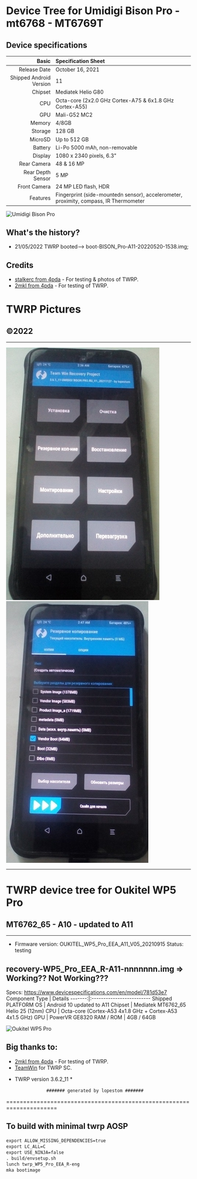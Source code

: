 Device Tree for Umidigi Bison Pro - mt6768 - MT6769T
============================================================

## Device specifications
Basic   | Specification Sheet
-------:|:-------------------------
Release Date | October 16, 2021
Shipped Android Version | 11
Chipset | Mediatek Helio G80
CPU     | Octa-core (2x2.0 GHz Cortex-A75 & 6x1.8 GHz Cortex-A55)
GPU     | Mali-G52 MC2
Memory  | 4/8GB
Storage | 128 GB
MicroSD | Up to 512 GB
Battery | Li-Po 5000 mAh, non-removable
Display | 1080 x 2340 pixels, 6.3"
Rear Camera  | 48 & 16 MP
Rear Depth Sensor  | 5 MP
Front Camera | 24 MP LED flash, HDR
Features| Fingerprint (side-mountedn sensor), accelerometer, proximity, compass, IR Thermometer

![Umidigi Bison Pro](https://cdn-files.kimovil.com/default/0006/34/thumb_533552_default_big.jpeg)

## What's the history?

- 21/05/2022 TWRP booted--> boot-BISON_Pro-A11-20220520-1538.img;

## Credits

- [stalkerc from 4pda](https://4pda.to/forum/index.php?showuser=5093778) - For testing & photos of TWRP.<br/>
- [2mkl from 4pda](https://4pda.to/forum/index.php?showuser=254002) - For testing of TWRP.<br/>

# TWRP Pictures
## ©2022
-------------
![Initial Menu](https://github.com/lopestom/twrp_device_umidigi_BISON_Pro/blob/android-11.0/.pictures/TWRP3.6.1_11-UMIDIGI%20BISON%20Pro_RU-20220521_103640.jpg?raw=true)
![Backup Partitions](https://github.com/lopestom/twrp_device_umidigi_BISON_Pro/blob/android-11.0/.pictures/TWRP3.6.1_11-UMIDIGI%20BISON%20Pro_RU-20220521_104739.jpg?raw=true)

--------------------------------------------------------
# TWRP device tree for Oukitel WP5 Pro
## MT6762_65 - A10 - updated to A11
---------------
- Firmware version: OUKITEL_WP5_Pro_EEA_A11_V05_20210915
Status: testing

recovery-WP5_Pro_EEA_R-A11-nnnnnnn.img => Working?? Not Working???
------------------------------------


Specs: https://www.devicespecifications.com/en/model/781d53e7
Component Type | Details
-------:|:-------------------------
Shipped PLATFORM OS	 |  Android 10 updated to A11
Chipset	     |  Mediatek MT6762_65 Helio 25 (12nm)
CPU	         |  Octa-core (Cortex-A53 4x1.8 GHz + Cortex-A53 4x1.5 GHz)
GPU	         |  PowerVR GE8320
RAM / ROM	         |  4GB / 64GB


![Oukitel WP5 Pro](https://cdn-files.kimovil.com/default/0004/85/thumb_384707_default_big.jpeg)

## Big thanks to:
- [2mkl from 4pda](https://4pda.to/forum/index.php?showuser=254002) - For testing of TWRP.<br/>
- [TeamWin](https://github.com/TeamWin) for TWRP SC.
* TWRP version 3.6.2_11 *

                  ####### generated by lopestom #######
===================================================================== 


## To build with minimal twrp AOSP
```
export ALLOW_MISSING_DEPENDENCIES=true
export LC_ALL=C
export USE_NINJA=false
. build/envsetup.sh
lunch twrp_WP5_Pro_EEA_R-eng
mka bootimage
```

